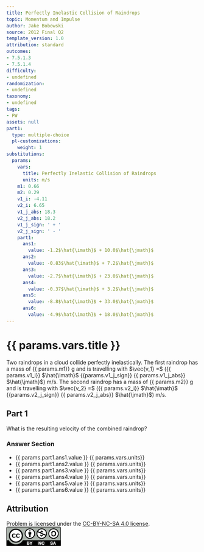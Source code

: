 ```yaml
---
title: Perfectly Inelastic Collision of Raindrops
topic: Momentum and Impulse
author: Jake Bobowski
source: 2012 Final Q2
template_version: 1.0
attribution: standard
outcomes:
- 7.5.1.3
- 7.5.1.4
difficulty:
- undefined
randomization:
- undefined
taxonomy:
- undefined
tags:
- PW
assets: null
part1:
  type: multiple-choice
  pl-customizations:
    weight: 1
substitutions:
  params:
    vars:
      title: Perfectly Inelastic Collision of Raindrops
      units: m/s
    m1: 0.66
    m2: 0.29
    v1_i: -4.11
    v2_i: 6.65
    v1_j_abs: 18.3
    v2_j_abs: 18.2
    v1_j_sign: ' + '
    v2_j_sign: ' - '
    part1:
      ans1:
        value: -1.2$\hat{\imath}$ + 10.0$\hat{\jmath}$
      ans2:
        value: -0.83$\hat{\imath}$ + 7.2$\hat{\jmath}$
      ans3:
        value: -2.7$\hat{\imath}$ + 23.0$\hat{\jmath}$
      ans4:
        value: -0.37$\hat{\imath}$ + 3.2$\hat{\jmath}$
      ans5:
        value: -8.8$\hat{\imath}$ + 33.0$\hat{\jmath}$
      ans6:
        value: -4.9$\hat{\imath}$ + 18.0$\hat{\jmath}$
---
```

# {{ params.vars.title }}
Two raindrops in a cloud collide perfectly inelastically. The first raindrop has a mass of {{ params.m1}} g and is travelling with $\vec{v_1} =$ ({{ params.v1_i}} $\hat{\imath}$ {{params.v1_j_sign}} {{ params.v1_j_abs}} $\hat{\jmath}$) m/s.
The second raindrop has a mass of {{ params.m2}} g and is travelling with $\vec{v_2} =$ ({{ params.v2_i}} $\hat{\imath}$ {{params.v2_j_sign}} {{ params.v2_j_abs}} $\hat{\jmath}$) m/s.

## Part 1

What is the resulting velocity of the combined raindrop?

### Answer Section

- {{ params.part1.ans1.value }} {{ params.vars.units}}
- {{ params.part1.ans2.value }} {{ params.vars.units}}
- {{ params.part1.ans3.value }} {{ params.vars.units}}
- {{ params.part1.ans4.value }} {{ params.vars.units}}
- {{ params.part1.ans5.value }} {{ params.vars.units}}
- {{ params.part1.ans6.value }} {{ params.vars.units}}

## Attribution

Problem is licensed under the [CC-BY-NC-SA 4.0 license](https://creativecommons.org/licenses/by-nc-sa/4.0/).<br> ![The Creative Commons 4.0 license requiring attribution-BY, non-commercial-NC, and share-alike-SA license.](https://raw.githubusercontent.com/firasm/bits/master/by-nc-sa.png)